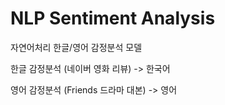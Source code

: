 # NLP Sentiment Analysis

자연어처리 한글/영어 감정분석 모델

한글 감정분석 (네이버 영화 리뷰) -> 한국어

영어 감정분석 (Friends 드라마 대본) -> 영어

